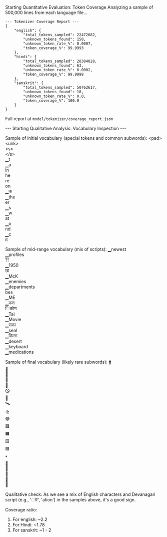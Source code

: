 Starting Quantitative Evaluation: Token Coverage
Analyzing a sample of 500,000 lines from each language file...

```
--- Tokenizer Coverage Report ---
{
    "english": {
        "total_tokens_sampled": 22472682,
        "unknown_tokens_found": 150,
        "unknown_token_rate_%": 0.0007,
        "token_coverage_%": 99.9993
    },
    "hindi": {
        "total_tokens_sampled": 28384828,
        "unknown_tokens_found": 63,
        "unknown_token_rate_%": 0.0002,
        "token_coverage_%": 99.9998
    },
    "sanskrit": {
        "total_tokens_sampled": 50762617,
        "unknown_tokens_found": 18,
        "unknown_token_rate_%": 0.0,
        "token_coverage_%": 100.0
    }
}
```

Full report at `model/tokenizer/coverage_report.json`

--- Starting Qualitative Analysis: Vocabulary Inspection ---

Sample of initial vocabulary (special tokens and common subwords):
  \<pad> <br>
  \<unk> <br>
  \<s> <br>
  \</s> <br>
  ▁t <br>
  ▁a <br>
  in <br>
  he <br>
  re <br>
  on <br>
  ▁क <br>
  ▁the <br>
  er <br>
  ▁s <br>
  ▁w <br>
  at <br>
  ▁o <br>
  nd <br>
  ▁c <br>
  it

Sample of mid-range vocabulary (mix of scripts):
  ▁newest <br>
  ▁profiles <br>
  ?! <br>
  ▁1950 <br>
  छा <br>
  ▁McK <br>
  ▁enemies <br>
  ▁departments <br>
  bes <br>
  ▁ME <br>
  ▁कण <br>
  िकोण <br>
  ▁Tai <br>
  ▁Movie <br>
  ▁सका <br>
  ▁seal <br>
  ▁किस्म <br>
  ▁desert <br>
  ▁keyboard <br>
  ▁medications

Sample of final vocabulary (likely rare subwords):
  🚺 <br>
  🚾 <br>
  🛀 <br>
  🛁 <br>
  🛄 <br>
  🛇 <br>
  🛫 <br>
  🛰 <br>
  🛸 <br>
  🟣 <br>
  🟥 <br>
  🟧 <br>
  🟨 <br>
  🟩 <br>
  🢐 <br>
  🤒 <br>
  🤛 <br>
  🤢 <br>
  🤨 <br>
  🤭

Qualitative check: As we see a mix of English characters and Devanagari script (e.g., 'ार', 'ation') in the samples above, it's a good sign.

Coverage ratio:
1. For english: ~2.2
2. For Hindi: ~1.78
3. For sanskrit: ~1 - 2